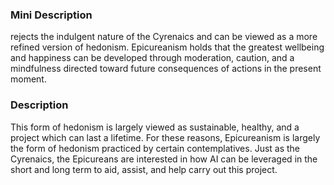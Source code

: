 ### Mini Description

rejects the indulgent nature of the Cyrenaics and can be viewed as a more refined version of hedonism. Epicureanism holds that the greatest wellbeing and happiness can be developed through moderation, caution, and a mindfulness directed toward future consequences of actions in the present moment.

### Description

This form of hedonism is largely viewed as sustainable, healthy, and a project which can last a lifetime. For these reasons, Epicureanism is largely the form of hedonism practiced by certain contemplatives. Just as the Cyrenaics, the Epicureans are interested in how AI can be leveraged in the short and long term to aid, assist, and help carry out this project.

